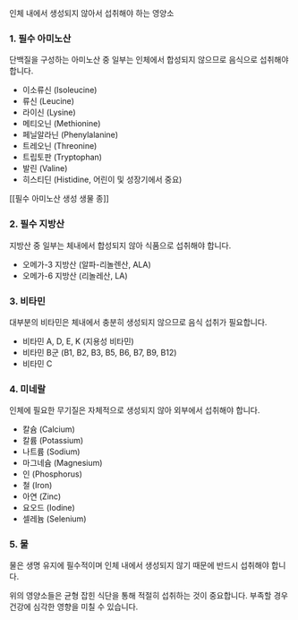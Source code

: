 인체 내에서 생성되지 않아서 섭취해야 하는 영양소

### 1. **필수 아미노산**

단백질을 구성하는 아미노산 중 일부는 인체에서 합성되지 않으므로 음식으로 섭취해야 합니다.

- 이소류신 (Isoleucine)
- 류신 (Leucine)
- 라이신 (Lysine)
- 메티오닌 (Methionine)
- 페닐알라닌 (Phenylalanine)
- 트레오닌 (Threonine)
- 트립토판 (Tryptophan)
- 발린 (Valine)
- 히스티딘 (Histidine, 어린이 및 성장기에서 중요)

[[필수 아미노산 생성 생물 종]]
### 2. **필수 지방산**

지방산 중 일부는 체내에서 합성되지 않아 식품으로 섭취해야 합니다.

- 오메가-3 지방산 (알파-리놀렌산, ALA)
- 오메가-6 지방산 (리놀레산, LA)

### 3. **비타민**

대부분의 비타민은 체내에서 충분히 생성되지 않으므로 음식 섭취가 필요합니다.

- 비타민 A, D, E, K (지용성 비타민)
- 비타민 B군 (B1, B2, B3, B5, B6, B7, B9, B12)
- 비타민 C

### 4. **미네랄**

인체에 필요한 무기질은 자체적으로 생성되지 않아 외부에서 섭취해야 합니다.

- 칼슘 (Calcium)
- 칼륨 (Potassium)
- 나트륨 (Sodium)
- 마그네슘 (Magnesium)
- 인 (Phosphorus)
- 철 (Iron)
- 아연 (Zinc)
- 요오드 (Iodine)
- 셀레늄 (Selenium)

### 5. **물**

물은 생명 유지에 필수적이며 인체 내에서 생성되지 않기 때문에 반드시 섭취해야 합니다.

위의 영양소들은 균형 잡힌 식단을 통해 적절히 섭취하는 것이 중요합니다. 부족할 경우 건강에 심각한 영향을 미칠 수 있습니다.